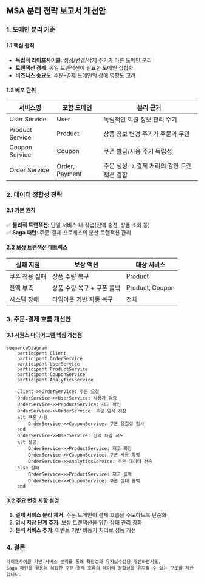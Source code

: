 ## MSA 분리 전략 보고서 개선안

### 1. **도메인 분리 기준**

#### 1.1 핵심 원칙

- **독립적 라이프사이클**: 생성/변경/삭제 주기가 다른 도메인 분리
- **트랜잭션 경계**: 동일 트랜잭션이 필요한 도메인 집합화
- **비즈니스 중요도**: 주문-결제 도메인의 장애 영향도 고려

#### 1.2 배포 단위

| 서비스명            | 포함 도메인         | 분리 근거                     |
|-----------------|----------------|---------------------------|
| User Service    | User           | 독립적인 회원 정보 관리 주기          |
| Product Service | Product        | 상품 정보 변경 주기가 주문과 무관       |
| Coupon Service  | Coupon         | 쿠폰 발급/사용 주기 독립성           |
| Order Service   | Order, Payment | 주문 생성 → 결제 처리의 강한 트랜잭션 결합 |

### 2. **데이터 정합성 전략**

#### 2.1 기본 원칙

✅ **물리적 트랜잭션**: 단일 서비스 내 작업(잔액 충전, 상품 조회 등)  
✅ **Saga 패턴**: 주문-결제 프로세스의 분산 트랜잭션 관리

#### 2.2 보상 트랜잭션 매트릭스

| 실패 지점    | 보상 액션            | 대상 서비스          |
|----------|------------------|-----------------|
| 쿠폰 적용 실패 | 상품 수량 복구         | Product         |
| 잔액 부족    | 상품 수량 복구 + 쿠폰 롤백 | Product, Coupon |
| 시스템 장애   | 타임아웃 기반 자동 복구    | 전체              |

### 3. **주문-결제 흐름 개선안**

#### 3.1 시퀀스 다이어그램 핵심 개선점

```mermaid
sequenceDiagram
    participant Client
    participant OrderService
    participant UserService
    participant ProductService
    participant CouponService
    participant AnalyticsService
    
    Client->>OrderService: 주문 요청
    OrderService->>UserService: 사용자 검증
    OrderService->>ProductService: 재고 확인
    OrderService->>OrderService: 주문 임시 저장
    alt 쿠폰 사용
        OrderService->>CouponService: 쿠폰 유효성 검사
    end
    OrderService->>UserService: 잔액 차감 시도
    alt 성공
        OrderService->>ProductService: 재고 확정
        OrderService->>CouponService: 쿠폰 사용 확정
        OrderService->>AnalyticsService: 주문 데이터 전송
    else 실패
        OrderService->>ProductService: 재고 롤백
        OrderService->>CouponService: 쿠폰 상태 롤백
    end
```

#### 3.2 주요 변경 사항 설명

1. **결제 서비스 분리 제거**: 주문 도메인이 결제 흐름을 주도하도록 단순화
2. **임시 저장 단계 추가**: 보상 트랜잭션을 위한 상태 관리 강화
3. **분석 서비스 추가**: 이벤트 기반 비동기 처리로 성능 개선

### 4. **결론**

```
라이프사이클 기반 서비스 분리를 통해 확장성과 유지보수성을 개선하면서도, 
Saga 패턴을 활용해 복잡한 주문-결제 흐름의 데이터 정합성을 유지할 수 있는 구조를 제안합니다.
```
